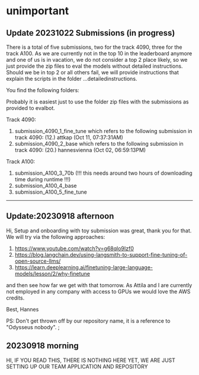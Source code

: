 # unimportant

## Update 20231022 Submissions (in progress)

There is a total of five submissions, two for the track 4090, three for the track A100.
As we are currently not in the top 10 in the leaderboard anymore and one of us is in vacation, we do not consider a top 2 place likely, so we just provide the zip files to eval the models without detailed instructions.
Should we be in top 2 or all others fail, we will provide instructions that explain the scripts in the folder ...detailedinstructions.

You find the following folders:

Probably it is easiest just to use the folder zip files with the submissions as provided to evalbot.

Track 4090:

1. submission_4090_1_fine_tune which refers to the following submission in track 4090: (12.) attkap (Oct 11, 07:37:31AM)
2. submission_4090_2_base which refers to the following submission in track 4090: (20.) hannesvienna (Oct 02, 06:59:13PM)

Track A100:
1. submission_A100_3_70b (!!! this needs around two hours of downloading time during runtime !!!)
2. submission_A100_4_base 
3. submission_A100_5_fine_tune

---


## Update:20230918 afternoon

Hi,
Setup and onboarding with toy submission was great, thank you for that.
We will try via the following approaches:

1. https://www.youtube.com/watch?v=g68qlo9Izf0
2. https://blog.langchain.dev/using-langsmith-to-support-fine-tuning-of-open-source-llms/
3. https://learn.deeplearning.ai/finetuning-large-language-models/lesson/2/why-finetune

and then see how far we get with that tomorrow.
As Attila and I are currently not employed in any company with access to GPUs we would love the AWS credits.

Best,
Hannes

PS: Don't get thrown off by our repository name, it is a reference to "Odysseus nobody". ;

## 20230918 morning

HI, IF YOU READ THIS, THERE IS NOTHING HERE YET, WE ARE JUST SETTING UP OUR TEAM APPLICATION AND REPOSITORY
